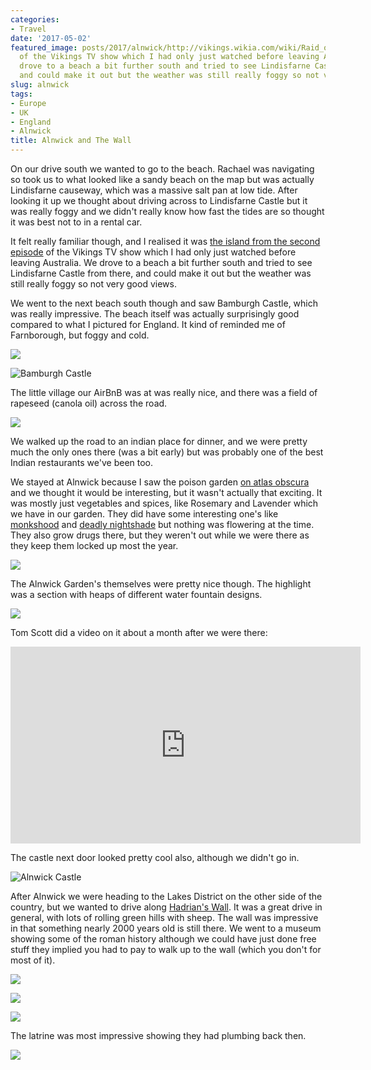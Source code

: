 ```yaml
---
categories:
- Travel
date: '2017-05-02'
featured_image: posts/2017/alnwick/http://vikings.wikia.com/wiki/Raid_of_Lindisfarne)
  of the Vikings TV show which I had only just watched before leaving Australia. We
  drove to a beach a bit further south and tried to see Lindisfarne Castle from there,
  and could make it out but the weather was still really foggy so not very good views.
slug: alnwick
tags:
- Europe
- UK
- England
- Alnwick
title: Alnwick and The Wall
---
```


On our drive south we wanted to go to the beach. Rachael was navigating so took us to what looked like a sandy beach on the map but was actually Lindisfarne causeway, which was a massive salt pan at low tide. After looking it up we thought about driving across to Lindisfarne Castle but it was really foggy and we didn't really know how fast the tides are so thought it was best not to in a rental car.

It felt really familiar though, and I realised it was [the island from the second episode](http://vikings.wikia.com/wiki/Raid_of_Lindisfarne) of the Vikings TV show which I had only just watched before leaving Australia. We drove to a beach a bit further south and tried to see Lindisfarne Castle from there, and could make it out but the weather was still really foggy so not very good views.

We went to the next beach south though and saw Bamburgh Castle, which was really impressive. The beach itself was actually surprisingly good compared to what I pictured for England. It kind of reminded me of Farnborough, but foggy and cold.

![](beach.jpg "")

![](beach2.jpg "Bamburgh Castle")

The little village our AirBnB was at was really nice, and there was a field of rapeseed (canola oil) across the road.

![](rapeseed.jpg "")

We walked up the road to an indian place for dinner, and we were pretty much the only ones there (was a bit early) but was probably one of the best Indian restaurants we've been too.

We stayed at Alnwick because I saw the poison garden [on atlas obscura](http://www.atlasobscura.com/places/alnwick-poison-gardens) and we thought it would be interesting, but it wasn't actually that exciting. It was mostly just vegetables and spices, like Rosemary and Lavender which we have in our garden. They did have some interesting one's like [monkshood](https://en.wikipedia.org/wiki/Aconitum) and [deadly nightshade](https://en.wikipedia.org/wiki/Atropa_belladonna) but nothing was flowering at the time. They also grow drugs there, but they weren't out while we were there as they keep them locked up most the year.

![](poison.jpg "")

The Alnwick Garden's themselves were pretty nice though. The highlight was a section with heaps of different water fountain designs.

![](fountain.jpg "")

Tom Scott did a video on it about a month after we were there:
<iframe width="560" height="315" src="https://www.youtube.com/embed/jGo9gYypQc8" frameborder="0" allowfullscreen></iframe>

The castle next door looked pretty cool also, although we didn't go in.

![](alnwick-castle.jpg "Alnwick Castle")

After Alnwick we were heading to the Lakes District on the other side of the country, but we wanted to drive along [Hadrian's Wall](https://en.wikipedia.org/wiki/Hadrian's_Wall). It was a great drive in general, with lots of rolling green hills with sheep.
The wall was impressive in that something nearly 2000 years old is still there. We went to a museum showing some of the roman history although we could have just done free stuff they implied you had to pay to walk up to the wall (which you don't for most of it).

![](wall1.jpg "")

![](wall2.jpg "")

![](wall4.jpg "")

The latrine was most impressive showing they had plumbing back then.

![](wall3.jpg "")